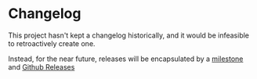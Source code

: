 # Changelog

This project hasn't kept a changelog historically, and it would be infeasible to retroactively create one.

Instead, for the near future, releases will be encapsulated by a [milestone](https://github.com/taskrabbit/react-native-parsed-text/milestones) and [Github Releases](https://github.com/taskrabbit/react-native-parsed-text/releases)
